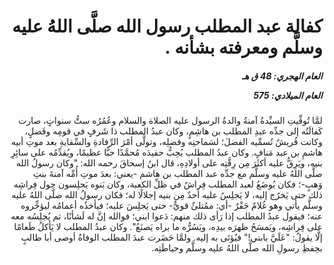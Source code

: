 <h1 dir="rtl">كفالة عبد المطلب رسول الله صلَّى اللهُ عليه وسلَّم ومعرفته بشأنه .</h1>

<h5 dir="rtl">العام الهجري:  48  ق هـ

العام الميلادي: 575

</h5>

<p dir="rtl">لمَّا تُوفِّيتِ السيِّدةُ آمنةُ والدةُ الرسول عليه الصلاة والسلام وعُمُرُه ستُّ سنواتٍ، صارت كَفالَتُه إلى جدِّه عبدِ المطلب بن هاشِمٍ، وكان عبدُ المطلب ذا شَرفٍ في قومِه وفَضلٍ، وكانت قُريشٌ تُسمِّيه الفضلَ؛ لسَماحتِه وفضلِه، وتولَّى أمْرَ الرِّفادةِ والسِّقايةِ بعد موتِ أبيه هاشمِ بن عبد مَنافٍ. وكان عبدُ المطلب يُحِبُّ حفيدَه مُحمَّدًا حبًّا عظيمًا، ويُقدِّمُه على سائِرِ بنيه، ويَرِقُّ عليه أكثَرَ مِن رِقَّتِه على أولادِهِ، قال ابنُ إسحاقَ‏ رحمه الله:‏ "وكان رسولُ الله صلَّى اللهُ عليه وسلَّم مع جدِّه عبد المطلب بن هاشم -يعني: بعدَ موتِ أُمِّه آمنةَ بنتِ وَهبٍ-؛ فكان يُوضَعُ لعبد المطلب فِراشٌ في ظلِّ الكعبة، وكان بَنوه يَجلِسون حول فِراشِه ذلك حتى يَخرُج إليه، لا يَجلِسُ عليه أحدٌ مِن بنيه إجلالًا له؛‏ فكان رسولُ الله صلَّى اللهُ عليه وسلَّم يأتي وهو غُلامٌ جَفْرٌ -أي: ممُتلئٌ قويٌّ- حتى يَجلِسَ عليه؛ فيأخذُه أعمامُه ليؤخِّروه عنه؛ فيقول عبدُ المطلب إذا رَأى ذلك منهم‏:‏ دَعوا ابني؛ فوالله إنَّ له لَشأنًا، ثم يُجلِسُه معه على فِراشِه، ويَمسَحُ ظهرَه بيدِه، ويَسُرُّه ما يراه يَصنَعُ‏". وكان عبدُ المطلب لا يَأكلُ طَعامًا إلَّا يقولُ‏:‏ "عَلَيَّ بابني!" فيُؤتَى به إليه‏.‏
ولمَّا حَضَرت عبدَ المطلب الوفاةُ أوصى أبا طالبٍ بحِفظِ رسولِ الله صلَّى اللهُ عليه وسلَّم وحياطَتِه.</p></br>
